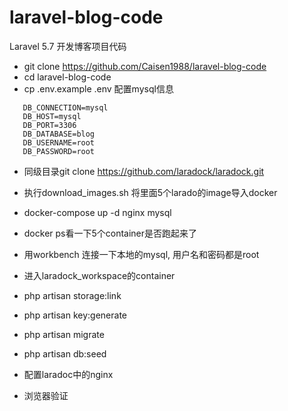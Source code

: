 # laravel-blog-code
Laravel 5.7 开发博客项目代码

- git clone https://github.com/Caisen1988/laravel-blog-code
- cd laravel-blog-code
- cp .env.example .env 配置mysql信息
 ```
    DB_CONNECTION=mysql
    DB_HOST=mysql
    DB_PORT=3306
    DB_DATABASE=blog
    DB_USERNAME=root
    DB_PASSWORD=root
 ```
- 同级目录git clone https://github.com/laradock/laradock.git

- 执行download_images.sh 将里面5个larado的image导入docker
- docker-compose up -d nginx mysql
- docker ps看一下5个container是否跑起来了
- 用workbench 连接一下本地的mysql, 用户名和密码都是root
- 进入laradock_workspace的container
- php artisan storage:link  
- php artisan key:generate 
- php artisan migrate
- php artisan db:seed
- 配置laradoc中的nginx 
- 浏览器验证
